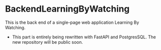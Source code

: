 # BackendLearningByWatching


This is the back end of a single-page web application Learning By Watching.

* This part is entirely being rewritten with FastAPI and PostgresSQL. The new repository will be public soon.
